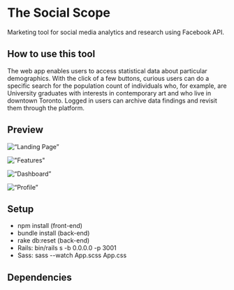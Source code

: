 # The Social Scope 
Marketing tool for social media analytics and research using Facebook API.

## How to use this tool
The web app enables users to access statistical data about particular demographics. With the click of a few buttons, curious users can do a specific search for the population count of individuals who, for example, are University graduates with interests in contemporary art and who live in downtown Toronto. Logged in users can archive data findings and revisit them through the platform. 

## Preview
![“Landing Page”](https://github.com/matichmike/FB-Audience-Outreach/blob/master/screenshots/landing.png?raw=true)


!["Features"](https://github.com/matichmike/FB-Audience-Outreach/blob/master/screenshots/features.png?raw=true)


![“Dashboard”](https://github.com/matichmike/FB-Audience-Outreach/blob/master/screenshots/dashboard.png?raw=true)


![“Profile”](https://github.com/matichmike/FB-Audience-Outreach/blob/master/screenshots/profile.png?raw=true)


## Setup 
* npm install (front-end) 
* bundle install (back-end)
* rake db:reset (back-end) 
* Rails: bin/rails s -b 0.0.0.0 -p 3001
* Sass: sass --watch App.scss App.css

## Dependencies
